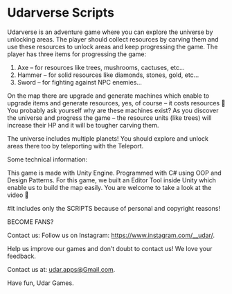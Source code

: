 # Udarverse Scripts
Udarverse is an adventure game where you can explore the universe by unlocking areas.
The player should collect resources by carving them and use these resources to unlock areas and keep progressing the game.
The player has three items for progressing the game:

1. Axe – for resources like trees, mushrooms, cactuses, etc…
2. Hammer – for solid resources like diamonds, stones, gold, etc…
3. Sword – for fighting against NPC enemies…

On the map there are upgrade and generate machines which enable to upgrade items and generate resources, yes, of course – it costs resources 🙂 
You probably ask yourself why are these machines exist? 
As you discover the universe and progress the game – the resource units (like trees) will increase their HP and it will be tougher carving them.

The universe includes multiple planets! You should explore and unlock areas there too by teleporting with the Teleport.

Some technical information:

This game is made with Unity Engine.
Programmed with C# using OOP and Design Patterns.
For this game, we built an Editor Tool inside Unity which enable us to build the map easily. You are welcome to take a look at the video 🙂

#It includes only the SCRIPTS because of personal and copyright reasons!
 
BECOME FANS? 

Contact us: Follow us on Instagram: https://www.instagram.com/__udar/.

Help us improve our games and don’t doubt to contact us! We love your feedback.

Contact us at: udar.apps@Gmail.com.

Have fun, Udar Games.
